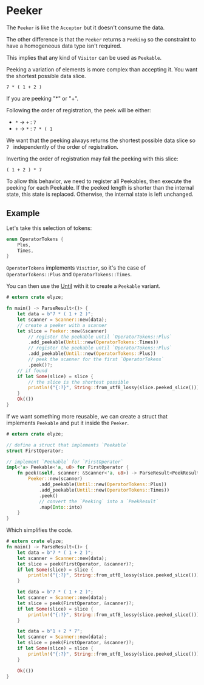 # Peeker

The `Peeker` is like the `Acceptor` but it doesn't consume the data.

The other difference is that the `Peeker` returns a `Peeking` so the constraint to have 
a homogeneous data type isn't required.

This implies that any kind of `Visitor` can be used as `Peekable`.

Peeking a variation of elements is more complex than accepting it. You want the shortest possible 
data slice.

```
7 * ( 1 + 2 )
```

If you are peeking "*" or "+".

Following the order of registration, the peek will be either:
- `*` -> `+`  : `7 `
- `+` -> `*`  : `7 * ( 1 `

We want that the peeking always returns the shortest possible data slice so `7 ` independently of the order of registration.

Inverting the order of registration may fail the peeking with this slice:
```
( 1 + 2 ) * 7
```

To allow this behavior, we need to register all Peekables, then execute the peeking for each 
Peekable. If the peeked length is shorter than the internal state, this state is replaced. Otherwise, 
the internal state is left unchanged.

## Example

Let's take this selection of tokens:

```rust
enum OperatorTokens {
    Plus,
    Times,
}
```

`OperatorTokens` implements `Visitior`, so it's the case of `OperatorTokens::Plus` and `OperatorTokens::Times`.

You can then use the [Until](/concepts/peeking.html#until) with it to create a `Peekable` variant.

```rust
# extern crate elyze;

fn main() -> ParseResult<()> {
    let data = b"7 * ( 1 + 2 )";
    let scanner = Scanner::new(data);
    // create a peeker with a scanner
    let slice = Peeker::new(&scanner)
        // register the peekable until `OperatorTokens::Plus`
        .add_peekable(Until::new(OperatorTokens::Times))
        // register the peekable until `OperatorTokens::Plus`
        .add_peekable(Until::new(OperatorTokens::Plus))
        // peek the scanner for the first `OperatorTokens`
        .peek()?;
    // if found
    if let Some(slice) = slice {
        // the slice is the shortest possible
        println!("{:?}", String::from_utf8_lossy(slice.peeked_slice())); // "7 "
    }
    Ok(())
}
```

If we want something more reusable, we can create a struct that implements `Peekable` and put it inside the `Peeker`.

```rust
# extern crate elyze;

// define a struct that implements `Peekable`
struct FirstOperator;

// implement `Peekable` for `FirstOperator`
impl<'a> Peekable<'a, u8> for FirstOperator {
    fn peek(&self, scanner: &Scanner<'a, u8>) -> ParseResult<PeekResult> {
        Peeker::new(scanner)
            .add_peekable(Until::new(OperatorTokens::Plus))
            .add_peekable(Until::new(OperatorTokens::Times))
            .peek()
            // convert the `Peeking` into a `PeekResult`    
            .map(Into::into)
    }
}
```

Which simplifies the code.

```rust
# extern crate elyze;
fn main() -> ParseResult<()> {
    let data = b"7 * ( 1 + 2 )";
    let scanner = Scanner::new(data);
    let slice = peek(FirstOperator, &scanner)?;
    if let Some(slice) = slice {
        println!("{:?}", String::from_utf8_lossy(slice.peeked_slice())); // "7 "
    }

    let data = b"7 * ( 1 + 2 )";
    let scanner = Scanner::new(data);
    let slice = peek(FirstOperator, &scanner)?;
    if let Some(slice) = slice {
        println!("{:?}", String::from_utf8_lossy(slice.peeked_slice())); // "7 "
    }

    let data = b"1 + 2 * 7";
    let scanner = Scanner::new(data);
    let slice = peek(FirstOperator, &scanner)?;
    if let Some(slice) = slice {
        println!("{:?}", String::from_utf8_lossy(slice.peeked_slice())); // "1 "
    }

    Ok(())
}
```
